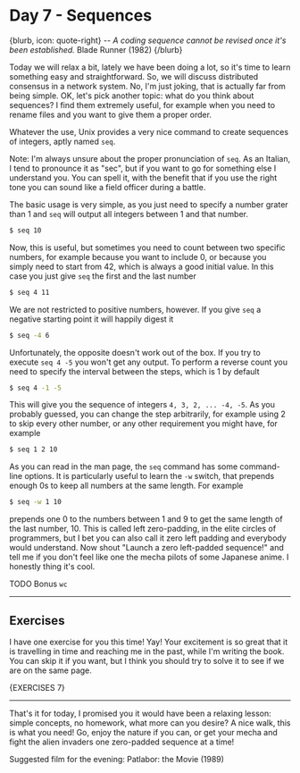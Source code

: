 # Day 7 - Sequences

{blurb, icon: quote-right}
-- _A coding sequence cannot be revised once it's been established._
Blade Runner (1982)
{/blurb}

Today we will relax a bit, lately we have been doing a lot, so it's time to learn something easy and straightforward. So, we will discuss distributed consensus in a network system. No, I'm just joking, that is actually far from being simple. OK, let's pick another topic: what do you think about sequences? I find them extremely useful, for example when you need to rename files and you want to give them a proper order.

Whatever the use, Unix provides a very nice command to create sequences of integers, aptly named `seq`.

Note: I'm always unsure about the proper pronunciation of `seq`. As an Italian, I tend to pronounce it as "sec", but if you want to go for something else I understand you. You can spell it, with the benefit that if you use the right tone you can sound like a field officer during a battle.

The basic usage is very simple, as you just need to specify a number grater than 1 and `seq` will output all integers between 1 and that number.

``` sh
$ seq 10
```

Now, this is useful, but sometimes you need to count between two specific numbers, for example because you want to include 0, or because you simply need to start from 42, which is always a good initial value. In this case you just give `seq` the first and the last number

``` sh
$ seq 4 11
```

We are not restricted to positive numbers, however. If you give `seq` a negative starting point it will happily digest it

``` sh
$ seq -4 6
```

Unfortunately, the opposite doesn't work out of the box. If you try to execute `seq 4 -5` you won't get any output. To perform a reverse count you need to specify the interval between the steps, which is 1 by default

``` sh
$ seq 4 -1 -5
```

This will give you the sequence of integers `4, 3, 2, ... -4, -5`. As you probably guessed, you can change the step arbitrarily, for example using 2 to skip every other number, or any other requirement you might have, for example

``` sh
$ seq 1 2 10
```

As you can read in the man page, the `seq` command has some command-line options. It is particularly useful to learn the `-w` switch, that prepends enough 0s to keep all numbers at the same length. For example

``` sh
$ seq -w 1 10
```

prepends one 0 to the numbers between 1 and 9 to get the same length of the last number, 10. This is called left zero-padding, in the elite circles of programmers, but I bet you can also call it zero left padding and everybody would understand. Now shout "Launch a zero left-padded sequence!" and tell me if you don't feel like one the mecha pilots of some Japanese anime. I honestly thing it's cool.

TODO Bonus `wc`

* * *

## Exercises

I have one exercise for you this time! Yay! Your excitement is so great that it is travelling in time and reaching me in the past, while I'm writing the book. You can skip it if you want, but I think you should try to solve it to see if we are on the same page.

{EXERCISES 7}

* * *

That's it for today, I promised you it would have been a relaxing lesson: simple concepts, no homework, what more can you desire? A nice walk, this is what you need! Go, enjoy the nature if you can, or get your mecha and fight the alien invaders one zero-padded sequence at a time!

Suggested film for the evening: Patlabor: the Movie (1989)